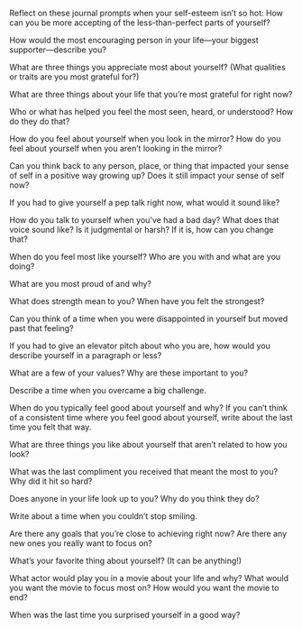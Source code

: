 Reflect on these journal prompts when your self-esteem isn’t so hot: 
How can you be more accepting of the less-than-perfect parts of yourself?

How would the most encouraging person in your life—your biggest supporter—describe you? 

What are three things you appreciate most about yourself? (What qualities or traits are you most grateful for?) 

What are three things about your life that you’re most grateful for right now? 

Who or what has helped you feel the most seen, heard, or understood? How do they do that?

How do you feel about yourself when you look in the mirror? How do you feel about yourself when you aren’t  looking in the mirror?

Can you think back to any person, place, or thing that impacted your sense of self in a positive way growing up? Does it still impact your sense of self now?

If you had to give yourself a pep talk right now, what would it sound like? 

How do you talk to yourself when you've had a bad day? What does that voice sound like? Is it judgmental or harsh? If it is, how can you change that?

When do you feel most like yourself? Who are you with and what are you doing?

What are you most proud of and why? 

What does strength mean to you? When have you felt the strongest?  

Can you think of a time when you were disappointed in yourself but moved past that feeling?

If you had to give an elevator pitch about who you are, how would you describe yourself in a paragraph or less?

What are a few of your values? Why are these important to you?

Describe a time when you overcame a big challenge.    

When do you typically feel good about yourself and why? If you can’t think of a consistent time where you feel good about yourself, write about the last time you felt that way. 

What are three things you like about yourself that aren’t related to how you look? 

What was the last compliment you received that meant the most to you? Why did it hit so hard? 

Does anyone in your life look up to you? Why do you think they do?  

Write about a time when you couldn’t stop smiling. 

Are there any goals that you’re close to achieving right now? Are there any new ones you really want to focus on? 

What’s your favorite thing about yourself? (It can be anything!)

What actor would play you in a movie about your life and why? What would you want the movie to focus most on? How would you want the movie to end?

When was the last time you surprised yourself in a good way?  